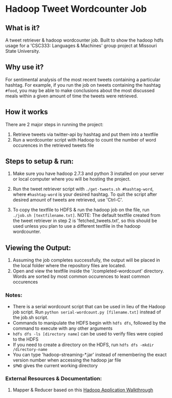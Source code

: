 # Hadoop Tweet Wordcounter Job

## What is it?

A tweet retriever & hadoop wordcounter job. Built to show the hadoop hdfs usage for a 'CSC333: Languages & Machines' group project at Missouri State University.

## Why use it?

For sentimental analysis of the most recent tweets containing a particular hashtag. For example, if you run the job on tweets containing the hashtag `#food`, you may be able to make conclusions about the most discussed meals within a given amount of time the tweets were retrieved. 

## How it works

There are 2 major steps in running the project: 

1. Retrieve tweets via twitter-api by hashtag and put them into a textfile
2. Run a wordcounter script with Hadoop to count the number of word occurences in the retrieved tweets file 

## Steps to setup & run:

1. Make sure you have hadoop 2.7.3 and python 3 installed on your server or local computer where you will be hosting the project.

2. Run the tweet retriever script with `./get-tweets.sh #hashtag-word`, where `#hashtag-word` is your desired hashtag. To quit the script after desired amount of tweets are retrieved, use 'Ctrl-C'. 

3. To copy the textfile to HDFS & run the hadoop job on the file, run `./job.sh [textfilename.txt]`. NOTE: The default textfile created from the tweet retriever in step 2 is 'fetched_tweets.txt', so this should be used unless you plan to use a different textfile in the hadoop wordcounter.
	
## Viewing the Output:

1. Assuming the job completes successfully, the output will be placed in the local folder where the repository files are located.
2. Open and view the textfile inside the '/completed-wordcount' directory. Words are sorted by most common occurences to least common occurences 
	 
### Notes:
- There is a serial wordcount script that can be used in lieu of the Hadoop job script. Run `python serial-wordcount.py [filename.txt]` instead of the job.sh script.
- Commands to manipulate the HDFS begin with `hdfs dfs`, followed by the command to execute with any other arguments
- `hdfs dfs -ls [directory name]` can be used to verify files were copied to the HDFS
- If you need to create a directory on the HDFS, run `hdfs dfs -mkdir /directory-name`
- You can type 'hadoop-streaming-*.jar' instead of remembering the exact version number when accessing the hadoop jar file
- `$PWD` gives the current working directory
	 
### External Resources & Documentation:
1. Mapper & Reducer based on this [Hadoop Application Walkthrough](http://www.glennklockwood.com/data-intensive/hadoop/streaming.html)
